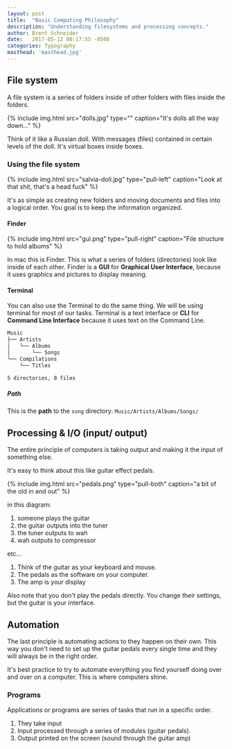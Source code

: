 ```yaml
---
layout: post
title:  "Basic Computing Philosophy"
description: "Understanding filesystems and processing concepts."
author: Brent Schneider
date:   2017-05-12 00:17:55 -0500
categories: Typography
masthead: 'masthead.jpg'
---
```


## File system

A file system is a series of folders inside of other folders with files inside the folders.

{% include img.html src="dolls.jpg" type="" caption="It's dolls all the way down..." %}

Think of it like a Russian doll. With messages (files) contained in certain levels of the doll.  It's virtual boxes inside boxes.

### Using the file system

{% include img.html src="salvia-doll.jpg" type="pull-left" caption="Look at that shit, that's a head fuck" %}

It's as simple as creating new folders and moving documents and files into a logical order. You goal is to keep the information organized.

#### Finder

{% include img.html src="gui.png" type="pull-right" caption="File structure to hold albums" %}

In mac this is Finder. This is what a series of folders (directories) look like inside of each other. Finder is a **GUI** for **Graphical User Interface**, because it uses graphics and pictures to display meaning.

#### Terminal

You can also use the Terminal to do the same thing. We will be using terminal for most of our tasks. Terminal is a text interface or **CLI** for **Command Line Interface** because it uses text on the Command Line.

```bash
Music
├── Artists
│   └── Albums
│       └── Songs
└── Compilations
    └── Titles

5 directories, 0 files
```

##### Path

This is the **path** to the `song` directory: `Music/Artists/Albums/Songs/`

## Processing & I/O (input/ output)

The entire principle of computers is taking output and making it the input of something else.

It's easy to think about this like guitar effect pedals.

{% include img.html src="pedals.png" type="pull-both" caption="a bit of the old in and out" %}

in this diagram:  

1.  someone plays the guitar
2.  the guitar outputs into the tuner
3.  the tuner outputs to wah
4.  wah outputs to compressor

etc...

1.  Think of the guitar as your keyboard and mouse.  
2.  The pedals as the software on your computer.
3.  The amp is your display

Also note that you don't play the pedals directly. You  change their settings, but the guitar is your interface.

## Automation

The last principle is automating actions to they happen on their own. This way you don't need to set up the guitar pedals every single time and they will always be in the right order.

It's best practice to try to automate everything you find yourself doing over and over on a computer. This is where computers shine.

### Programs

Applications or programs are series of tasks that run in a specific order.

1.  They take input
2.  Input processed through a series of modules (guitar pedals).
3.  Output printed on the screen (sound through the guitar amp)
